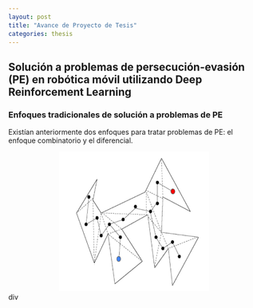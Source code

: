 ```yaml
---
layout: post
title: "Avance de Proyecto de Tesis"
categories: thesis
---
```


## Solución a problemas de persecución-evasión (PE) en robótica móvil utilizando Deep Reinforcement Learning

### Enfoques tradicionales de solución a problemas de PE

Existían anteriormente dos enfoques para tratar problemas de PE: el enfoque combinatorio y el diferencial.

<div align="center">
  <img src="../assets/2do-avance-post/enfoque combinatorio.png" width="300px" height="280px"/>
</div>div


